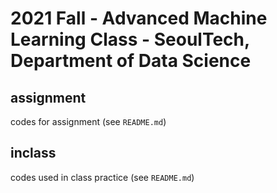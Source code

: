 # 2021 Fall - Advanced Machine Learning Class - SeoulTech, Department of Data Science

## assignment
codes for assignment (see ```README.md```)

## inclass
codes used in class practice (see ```README.md```)
